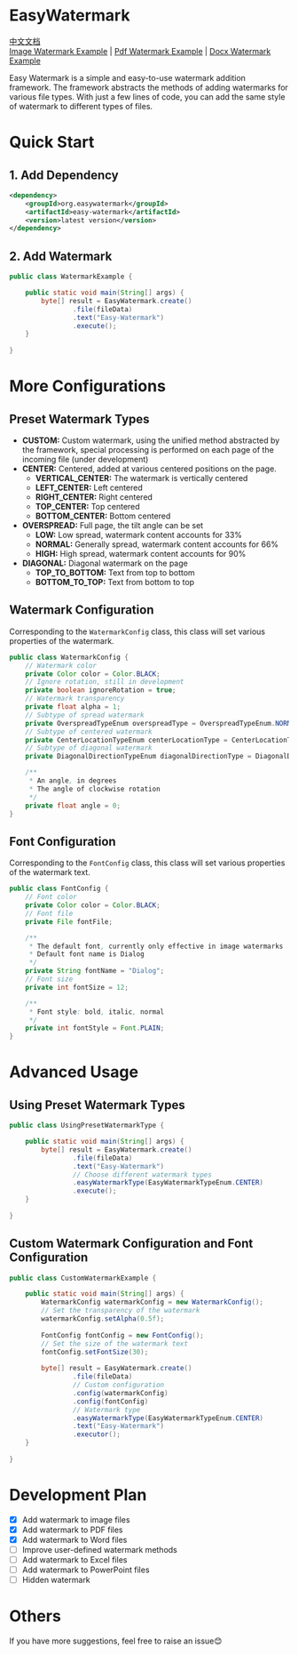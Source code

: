 # EasyWatermark

[中文文档](README_zh.md) <br/>
[Image Watermark Example](doc/ImageWatermarkExample.md) | [Pdf Watermark Example](doc/PdfWatermarkExample.md) | [Docx Watermark Example](doc/DocxWatermarkExample.md)

Easy Watermark is a simple and easy-to-use watermark addition framework. The framework abstracts the methods of adding
watermarks for various file types. With just a few lines of code, you can add the same style of watermark to different
types of files.

# Quick Start

## 1. Add Dependency

```xml
<dependency>
    <groupId>org.easywatermark</groupId>
    <artifactId>easy-watermark</artifactId>
    <version>latest version</version>
</dependency>
```

## 2. Add Watermark

```java
public class WatermarkExample {

    public static void main(String[] args) {
        byte[] result = EasyWatermark.create()
                .file(fileData)
                .text("Easy-Watermark")
                .execute();
    }
    
}
```

# More Configurations

## Preset Watermark Types

- **CUSTOM:** Custom watermark, using the unified method abstracted by the framework, special processing is performed on
  each page of the incoming file (under development)
- **CENTER:** Centered, added at various centered positions on the page.
    - **VERTICAL_CENTER:** The watermark is vertically centered
    - **LEFT_CENTER:** Left centered
    - **RIGHT_CENTER:** Right centered
    - **TOP_CENTER:** Top centered
    - **BOTTOM_CENTER:** Bottom centered
- **OVERSPREAD:** Full page, the tilt angle can be set
    - **LOW:** Low spread, watermark content accounts for 33%
    - **NORMAL:** Generally spread, watermark content accounts for 66%
    - **HIGH:** High spread, watermark content accounts for 90%
- **DIAGONAL:** Diagonal watermark on the page
    - **TOP_TO_BOTTOM:** Text from top to bottom
    - **BOTTOM_TO_TOP:** Text from bottom to top

## Watermark Configuration

Corresponding to the `WatermarkConfig` class, this class will set various properties of the watermark.

```java
public class WatermarkConfig {
    // Watermark color
    private Color color = Color.BLACK;
    // Ignore rotation, still in development
    private boolean ignoreRotation = true;
    // Watermark transparency
    private float alpha = 1;
    // Subtype of spread watermark
    private OverspreadTypeEnum overspreadType = OverspreadTypeEnum.NORMAL;
    // Subtype of centered watermark
    private CenterLocationTypeEnum centerLocationType = CenterLocationTypeEnum.VERTICAL_CENTER;
    // Subtype of diagonal watermark
    private DiagonalDirectionTypeEnum diagonalDirectionType = DiagonalDirectionTypeEnum.TOP_TO_BOTTOM;

    /**
     * An angle, in degrees
     * The angle of clockwise rotation
     */
    private float angle = 0;
}
```

## Font Configuration

Corresponding to the `FontConfig` class, this class will set various properties of the watermark text.

```java
public class FontConfig {
    // Font color
    private Color color = Color.BLACK;
    // Font file
    private File fontFile;

    /**
     * The default font, currently only effective in image watermarks
     * Default font name is Dialog
     */
    private String fontName = "Dialog";
    // Font size
    private int fontSize = 12;

    /**
     * Font style: bold, italic, normal
     */
    private int fontStyle = Font.PLAIN;
}
```

# Advanced Usage

## Using Preset Watermark Types

```java
public class UsingPresetWatermarkType {

    public static void main(String[] args) {
        byte[] result = EasyWatermark.create()
                .file(fileData)
                .text("Easy-Watermark")
                // Choose different watermark types
                .easyWatermarkType(EasyWatermarkTypeEnum.CENTER)
                .execute();
    }
  
}
```

## Custom Watermark Configuration and Font Configuration

```java
public class CustomWatermarkExample {

    public static void main(String[] args) {
        WatermarkConfig watermarkConfig = new WatermarkConfig();
        // Set the transparency of the watermark
        watermarkConfig.setAlpha(0.5f);
  
        FontConfig fontConfig = new FontConfig();
        // Set the size of the watermark text
        fontConfig.setFontSize(30);
  
        byte[] result = EasyWatermark.create()
                .file(fileData)
                // Custom configuration
                .config(watermarkConfig)
                .config(fontConfig)
                // Watermark type
                .easyWatermarkType(EasyWatermarkTypeEnum.CENTER)
                .text("Easy-Watermark")
                .executor();
    }
    
}
```

# Development Plan

- [x] Add watermark to image files
- [x] Add watermark to PDF files
- [x] Add watermark to Word files
- [ ] Improve user-defined watermark methods
- [ ] Add watermark to Excel files
- [ ] Add watermark to PowerPoint files
- [ ] Hidden watermark

# Others

If you have more suggestions, feel free to raise an issue😊